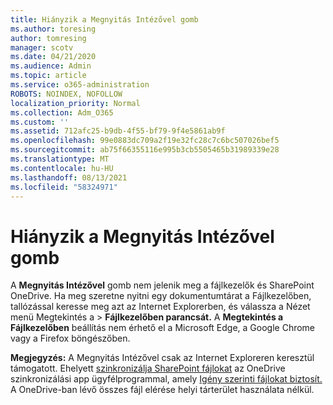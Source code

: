```yaml
---
title: Hiányzik a Megnyitás Intézővel gomb
ms.author: toresing
author: tomresing
manager: scotv
ms.date: 04/21/2020
ms.audience: Admin
ms.topic: article
ms.service: o365-administration
ROBOTS: NOINDEX, NOFOLLOW
localization_priority: Normal
ms.collection: Adm_O365
ms.custom: ''
ms.assetid: 712afc25-b9db-4f55-bf79-9f4e5861ab9f
ms.openlocfilehash: 99e0883dc709a2f19e32fc28c7c6bc507026bef5
ms.sourcegitcommit: ab75f66355116e995b3cb5505465b31989339e28
ms.translationtype: MT
ms.contentlocale: hu-HU
ms.lasthandoff: 08/13/2021
ms.locfileid: "58324971"
---
```

# <a name="the-open-with-explorer-button-is-missing"></a>Hiányzik a Megnyitás Intézővel gomb

A **Megnyitás Intézővel** gomb nem jelenik meg a fájlkezelők és SharePoint OneDrive. Ha meg szeretne nyitni egy dokumentumtárat a Fájlkezelőben, tallózással keresse meg azt az Internet Explorerben, és válassza a Nézet menü Megtekintés a \> **Fájlkezelőben parancsát.** A **Megtekintés a Fájlkezelőben** beállítás nem érhető el a Microsoft Edge, a Google Chrome vagy a Firefox böngészőben. 
  
**Megjegyzés:** A Megnyitás Intézővel csak az Internet Exploreren keresztül támogatott. Ehelyett [szinkronizálja SharePoint fájlokat](https://support.office.com/article/6de9ede8-5b6e-4503-80b2-6190f3354a88.aspx) az OneDrive szinkronizálási app ügyfélprogrammal, amely [Igény szerinti fájlokat biztosít.](https://support.office.com/article/0e6860d3-d9f3-4971-b321-7092438fb38e.aspx) A OneDrive-ban lévő összes fájl elérése helyi tárterület használata nélkül. 
  

